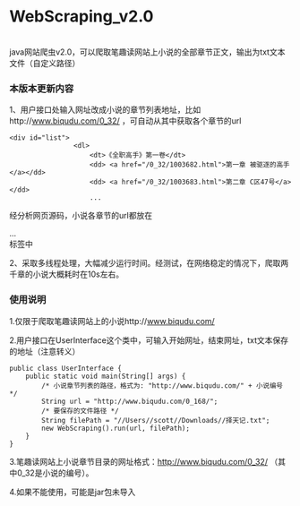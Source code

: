 # WebScraping_v2.0
<br/>
java网站爬虫v2.0，可以爬取笔趣读网站上小说的全部章节正文，输出为txt文本文件（自定义路径）

### 本版本更新内容

1、用户接口处输入网址改成小说的章节列表地址，比如http://www.biqudu.com/0_32/ ，可自动从其中获取各个章节的url
```
<div id="list">
				<dl>	
                    <dt>《全职高手》第一卷</dt>                    
                    <dd> <a href="/0_32/1003682.html">第一章 被驱逐的高手</a></dd>
                    <dd> <a href="/0_32/1003683.html">第二章 C区47号</a></dd>
                    ...
```
经分析网页源码，小说各章节的url都放在<div id="list">...</div>标签中

2、采取多线程处理，大幅减少运行时间。经测试，在网络稳定的情况下，爬取两千章的小说大概耗时在10s左右。

### 使用说明

1.仅限于爬取笔趣读网站上的小说http://www.biqudu.com/

2.用户接口在UserInterface这个类中，可输入开始网址，结束网址，txt文本保存的地址（注意转义）
```
public class UserInterface {
    public static void main(String[] args) {
        /* 小说章节列表的路径，格式为: "http://www.biqudu.com/" + 小说编号 */
        String url = "http://www.biqudu.com/0_168/";
        /* 要保存的文件路径 */
        String filePath = "//Users//scott//Downloads//择天记.txt";
        new WebScraping().run(url, filePath);
    }
}
```

3.笔趣读网站上小说章节目录的网址格式：http://www.biqudu.com/0_32/  （其中0_32是小说的编号）。

4.如果不能使用，可能是jar包未导入

